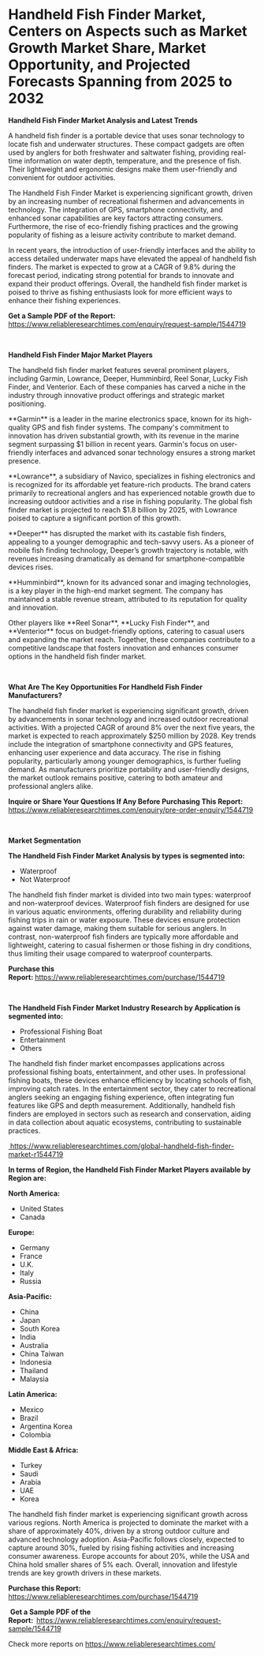 <p><h1>Handheld Fish Finder Market, Centers on Aspects such as Market Growth Market Share, Market Opportunity, and Projected Forecasts Spanning from 2025 to 2032</h1></p><p><strong>Handheld Fish Finder Market Analysis and Latest Trends</strong></p>
<p><p>A handheld fish finder is a portable device that uses sonar technology to locate fish and underwater structures. These compact gadgets are often used by anglers for both freshwater and saltwater fishing, providing real-time information on water depth, temperature, and the presence of fish. Their lightweight and ergonomic designs make them user-friendly and convenient for outdoor activities.</p><p>The Handheld Fish Finder Market is experiencing significant growth, driven by an increasing number of recreational fishermen and advancements in technology. The integration of GPS, smartphone connectivity, and enhanced sonar capabilities are key factors attracting consumers. Furthermore, the rise of eco-friendly fishing practices and the growing popularity of fishing as a leisure activity contribute to market demand.</p><p>In recent years, the introduction of user-friendly interfaces and the ability to access detailed underwater maps have elevated the appeal of handheld fish finders. The market is expected to grow at a CAGR of 9.8% during the forecast period, indicating strong potential for brands to innovate and expand their product offerings. Overall, the handheld fish finder market is poised to thrive as fishing enthusiasts look for more efficient ways to enhance their fishing experiences.</p></p>
<p><strong>Get a Sample PDF of the Report:&nbsp;</strong> <a href="https://www.reliableresearchtimes.com/enquiry/request-sample/1544719?utm_campaign=2940&utm_medium=2&utm_source=Github&utm_content=ia&utm_term=08042025&utm_id=handheld-fish-finder">https://www.reliableresearchtimes.com/enquiry/request-sample/1544719</a></p>
<p>&nbsp;</p>
<p><strong>Handheld Fish Finder Major Market Players</strong></p>
<p><p>The handheld fish finder market features several prominent players, including Garmin, Lowrance, Deeper, Humminbird, Reel Sonar, Lucky Fish Finder, and Venterior. Each of these companies has carved a niche in the industry through innovative product offerings and strategic market positioning.</p><p>**Garmin** is a leader in the marine electronics space, known for its high-quality GPS and fish finder systems. The company's commitment to innovation has driven substantial growth, with its revenue in the marine segment surpassing $1 billion in recent years. Garmin's focus on user-friendly interfaces and advanced sonar technology ensures a strong market presence.</p><p>**Lowrance**, a subsidiary of Navico, specializes in fishing electronics and is recognized for its affordable yet feature-rich products. The brand caters primarily to recreational anglers and has experienced notable growth due to increasing outdoor activities and a rise in fishing popularity. The global fish finder market is projected to reach $1.8 billion by 2025, with Lowrance poised to capture a significant portion of this growth.</p><p>**Deeper** has disrupted the market with its castable fish finders, appealing to a younger demographic and tech-savvy users. As a pioneer of mobile fish finding technology, Deeper’s growth trajectory is notable, with revenues increasing dramatically as demand for smartphone-compatible devices rises.</p><p>**Humminbird**, known for its advanced sonar and imaging technologies, is a key player in the high-end market segment. The company has maintained a stable revenue stream, attributed to its reputation for quality and innovation. </p><p>Other players like **Reel Sonar**, **Lucky Fish Finder**, and **Venterior** focus on budget-friendly options, catering to casual users and expanding the market reach. Together, these companies contribute to a competitive landscape that fosters innovation and enhances consumer options in the handheld fish finder market.</p></p>
<p>&nbsp;</p>
<p><strong>What Are The Key Opportunities For Handheld Fish Finder Manufacturers?</strong></p>
<p><p>The handheld fish finder market is experiencing significant growth, driven by advancements in sonar technology and increased outdoor recreational activities. With a projected CAGR of around 8% over the next five years, the market is expected to reach approximately $250 million by 2028. Key trends include the integration of smartphone connectivity and GPS features, enhancing user experience and data accuracy. The rise in fishing popularity, particularly among younger demographics, is further fueling demand. As manufacturers prioritize portability and user-friendly designs, the market outlook remains positive, catering to both amateur and professional anglers alike.</p></p>
<p><strong>Inquire or Share Your Questions If Any Before Purchasing This Report:</strong> <a href="https://www.reliableresearchtimes.com/enquiry/pre-order-enquiry/1544719?utm_campaign=2940&utm_medium=2&utm_source=Github&utm_content=ia&utm_term=08042025&utm_id=handheld-fish-finder">https://www.reliableresearchtimes.com/enquiry/pre-order-enquiry/1544719</a></p>
<p>&nbsp;</p>
<p><strong>Market Segmentation</strong></p>
<p><strong>The Handheld Fish Finder Market Analysis by types is segmented into:</strong></p>
<p><ul><li>Waterproof</li><li>Not Waterproof</li></ul></p>
<p><p>The handheld fish finder market is divided into two main types: waterproof and non-waterproof devices. Waterproof fish finders are designed for use in various aquatic environments, offering durability and reliability during fishing trips in rain or water exposure. These devices ensure protection against water damage, making them suitable for serious anglers. In contrast, non-waterproof fish finders are typically more affordable and lightweight, catering to casual fishermen or those fishing in dry conditions, thus limiting their usage compared to waterproof counterparts.</p></p>
<p><strong>Purchase this Report:&nbsp;</strong><a href="https://www.reliableresearchtimes.com/purchase/1544719?utm_campaign=2940&utm_medium=2&utm_source=Github&utm_content=ia&utm_term=08042025&utm_id=handheld-fish-finder">https://www.reliableresearchtimes.com/purchase/1544719</a></p>
<p>&nbsp;</p>
<p><strong>The Handheld Fish Finder Market Industry Research by Application is segmented into:</strong></p>
<p><ul><li>Professional Fishing Boat</li><li>Entertainment</li><li>Others</li></ul></p>
<p><p>The handheld fish finder market encompasses applications across professional fishing boats, entertainment, and other uses. In professional fishing boats, these devices enhance efficiency by locating schools of fish, improving catch rates. In the entertainment sector, they cater to recreational anglers seeking an engaging fishing experience, often integrating fun features like GPS and depth measurement. Additionally, handheld fish finders are employed in sectors such as research and conservation, aiding in data collection about aquatic ecosystems, contributing to sustainable practices.</p></p>
<p><a href="https://www.reliableresearchtimes.com/global-handheld-fish-finder-market-r1544719?utm_campaign=2940&utm_medium=2&utm_source=Github&utm_content=ia&utm_term=08042025&utm_id=handheld-fish-finder">&nbsp;https://www.reliableresearchtimes.com/global-handheld-fish-finder-market-r1544719</a></p>
<p><strong>In terms of Region, the Handheld Fish Finder Market Players available by Region are:</strong></p>
<p>
    <p> <strong> North America: </strong>
        <ul>
            <li>United States</li>
            <li>Canada</li>
        </ul>
        </p> 
    <p> <strong> Europe: </strong>
        <ul>
            <li>Germany</li>
            <li>France</li>
            <li>U.K.</li>
            <li>Italy</li>
            <li>Russia</li>
        </ul>
        </p> 
    <p> <strong> Asia-Pacific: </strong>
        <ul>
            <li>China</li>
            <li>Japan</li>
            <li>South Korea</li>
            <li>India</li>
            <li>Australia</li>
            <li>China Taiwan</li>
            <li>Indonesia</li>
            <li>Thailand</li>
            <li>Malaysia</li>
        </ul>
        </p> 
    <p> <strong> Latin America: </strong>
        <ul>
            <li>Mexico</li>
            <li>Brazil</li>
            <li>Argentina Korea</li>
            <li>Colombia</li>
        </ul>
        </p> 
    <p> <strong> Middle East & Africa: </strong>
        <ul>
            <li>Turkey</li>
            <li>Saudi</li>
            <li>Arabia</li>
            <li>UAE</li>
            <li>Korea</li>
        </ul>
    </p>
    </p>
<p><p>The handheld fish finder market is experiencing significant growth across various regions. North America is projected to dominate the market with a share of approximately 40%, driven by a strong outdoor culture and advanced technology adoption. Asia-Pacific follows closely, expected to capture around 30%, fueled by rising fishing activities and increasing consumer awareness. Europe accounts for about 20%, while the USA and China hold smaller shares of 5% each. Overall, innovation and lifestyle trends are key growth drivers in these markets.</p></p>
<p><strong>Purchase this Report: </strong><a href="https://www.reliableresearchtimes.com/purchase/1544719?utm_campaign=2940&utm_medium=2&utm_source=Github&utm_content=ia&utm_term=08042025&utm_id=handheld-fish-finder">https://www.reliableresearchtimes.com/purchase/1544719</a></p>
<p>&nbsp;<strong>Get a Sample PDF of the Report:&nbsp;&nbsp;</strong><a href="https://www.reliableresearchtimes.com/enquiry/request-sample/1544719?utm_campaign=2940&utm_medium=2&utm_source=Github&utm_content=ia&utm_term=08042025&utm_id=handheld-fish-finder">https://www.reliableresearchtimes.com/enquiry/request-sample/1544719</a></p>
<p><strong></strong></p>
<p>Check more reports on <a href="https://www.reliableresearchtimes.com/?utm_campaign=2940&utm_medium=2&utm_source=Github&utm_content=ia&utm_term=08042025&utm_id=handheld-fish-finder">https://www.reliableresearchtimes.com/</a></p>